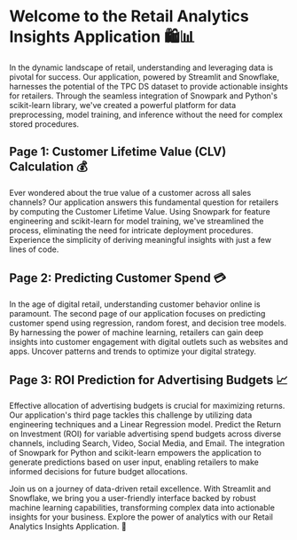 <!-- **Welcome to the Retail Analytics Insights Application** 🛍️📊 -->

# **Welcome to the Retail Analytics Insights Application** 🛍️📊

In the dynamic landscape of retail, understanding and leveraging data is pivotal for success. Our application, powered by Streamlit and Snowflake, harnesses the potential of the TPC DS dataset to provide actionable insights for retailers. Through the seamless integration of Snowpark and Python's scikit-learn library, we've created a powerful platform for data preprocessing, model training, and inference without the need for complex stored procedures.

## Page 1: Customer Lifetime Value (CLV) Calculation 💰

Ever wondered about the true value of a customer across all sales channels? Our application answers this fundamental question for retailers by computing the Customer Lifetime Value. Using Snowpark for feature engineering and scikit-learn for model training, we've streamlined the process, eliminating the need for intricate deployment procedures. Experience the simplicity of deriving meaningful insights with just a few lines of code.

## Page 2: Predicting Customer Spend 💳

In the age of digital retail, understanding customer behavior online is paramount. The second page of our application focuses on predicting customer spend using regression, random forest, and decision tree models. By harnessing the power of machine learning, retailers can gain deep insights into customer engagement with digital outlets such as websites and apps. Uncover patterns and trends to optimize your digital strategy.

## Page 3: ROI Prediction for Advertising Budgets 📈

Effective allocation of advertising budgets is crucial for maximizing returns. Our application's third page tackles this challenge by utilizing data engineering techniques and a Linear Regression model. Predict the Return on Investment (ROI) for variable advertising spend budgets across diverse channels, including Search, Video, Social Media, and Email. The integration of Snowpark for Python and scikit-learn empowers the application to generate predictions based on user input, enabling retailers to make informed decisions for future budget allocations.

Join us on a journey of data-driven retail excellence. With Streamlit and Snowflake, we bring you a user-friendly interface backed by robust machine learning capabilities, transforming complex data into actionable insights for your business. Explore the power of analytics with our Retail Analytics Insights Application. 🚀
